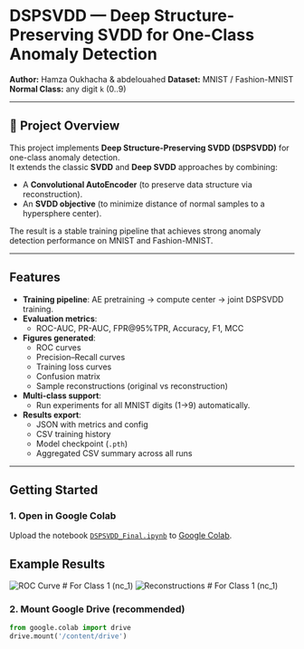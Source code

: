 # DSPSVDD — Deep Structure-Preserving SVDD for One-Class Anomaly Detection

**Author:** Hamza Oukhacha   & abdelouahed
**Dataset:** MNIST / Fashion-MNIST  
**Normal Class:** any digit `k` (0..9)

---

## 📌 Project Overview
This project implements **Deep Structure-Preserving SVDD (DSPSVDD)** for one-class anomaly detection.  
It extends the classic **SVDD** and **Deep SVDD** approaches by combining:
- A **Convolutional AutoEncoder** (to preserve data structure via reconstruction).
- An **SVDD objective** (to minimize distance of normal samples to a hypersphere center).

The result is a stable training pipeline that achieves strong anomaly detection performance on MNIST and Fashion-MNIST.

---

## Features
- **Training pipeline**: AE pretraining → compute center → joint DSPSVDD training.
- **Evaluation metrics**:
  - ROC-AUC, PR-AUC, FPR@95%TPR, Accuracy, F1, MCC
- **Figures generated**:
  - ROC curves
  - Precision–Recall curves
  - Training loss curves
  - Confusion matrix
  - Sample reconstructions (original vs reconstruction)
- **Multi-class support**:
  - Run experiments for all MNIST digits (1→9) automatically.
- **Results export**:
  - JSON with metrics and config
  - CSV training history
  - Model checkpoint (`.pth`)
  - Aggregated CSV summary across all runs

---

## Getting Started

### 1. Open in Google Colab
Upload the notebook [`DSPSVDD_Final.ipynb`](./DSPSVDD_project_Net.ipynb) to [Google Colab](https://colab.research.google.com/).

## Example Results
![ROC Curve](results/roc.png) # For Class 1 (nc_1)
![Reconstructions](results/samples_recon.png) # For Class 1 (nc_1)


### 2. Mount Google Drive (recommended)
```python
from google.colab import drive
drive.mount('/content/drive')
